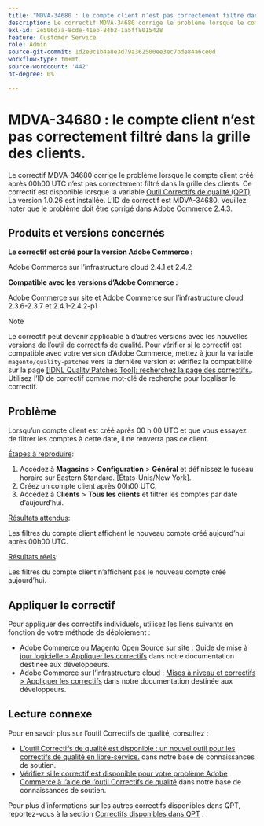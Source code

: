 ```yaml
---
title: "MDVA-34680 : le compte client n’est pas correctement filtré dans la grille des clients"
description: Le correctif MDVA-34680 corrige le problème lorsque le compte client créé après 00h00 UTC n’est pas correctement filtré dans la grille des clients. Ce correctif est disponible lorsque l’[outil de correctifs de qualité (QPT)](/help/announcements/adobe-commerce-announcements/magento-quality-patches-released-new-tool-to-self-serve-quality-patches.md) 1.0.26 est installé. L’ID de correctif est MDVA-34680. Veuillez noter que le problème doit être corrigé dans Adobe Commerce 2.4.3.
exl-id: 2e506d7a-8cde-41eb-84b2-1a5ff8015428
feature: Customer Service
role: Admin
source-git-commit: 1d2e0c1b4a8e3d79a362500ee3ec7bde84a6ce0d
workflow-type: tm+mt
source-wordcount: '442'
ht-degree: 0%

---
```


# MDVA-34680 : le compte client n’est pas correctement filtré dans la grille des clients.

Le correctif MDVA-34680 corrige le problème lorsque le compte client créé après 00h00 UTC n’est pas correctement filtré dans la grille des clients. Ce correctif est disponible lorsque la variable [Outil Correctifs de qualité (QPT)](/help/announcements/adobe-commerce-announcements/magento-quality-patches-released-new-tool-to-self-serve-quality-patches.md) La version 1.0.26 est installée. L’ID de correctif est MDVA-34680. Veuillez noter que le problème doit être corrigé dans Adobe Commerce 2.4.3.

## Produits et versions concernés

**Le correctif est créé pour la version Adobe Commerce :**

Adobe Commerce sur l’infrastructure cloud 2.4.1 et 2.4.2

**Compatible avec les versions d’Adobe Commerce :**

Adobe Commerce sur site et Adobe Commerce sur l’infrastructure cloud 2.3.6-2.3.7 et 2.4.1-2.4.2-p1

>[!NOTE]
>
>Le correctif peut devenir applicable à d’autres versions avec les nouvelles versions de l’outil de correctifs de qualité. Pour vérifier si le correctif est compatible avec votre version d’Adobe Commerce, mettez à jour la variable `magento/quality-patches` vers la dernière version et vérifiez la compatibilité sur la page [[!DNL Quality Patches Tool]: recherchez la page des correctifs.](https://devdocs.magento.com/quality-patches/tool.html#patch-grid). Utilisez l’ID de correctif comme mot-clé de recherche pour localiser le correctif.

## Problème

Lorsqu’un compte client est créé après 00 h 00 UTC et que vous essayez de filtrer les comptes à cette date, il ne renverra pas ce client.

<u>Étapes à reproduire</u>:

1. Accédez à **Magasins** > **Configuration** > **Général** et définissez le fuseau horaire sur Eastern Standard. [États-Unis/New York].
1. Créez un compte client après 00h00 UTC.
1. Accédez à **Clients** > **Tous les clients** et filtrer les comptes par date d’aujourd’hui.

<u>Résultats attendus</u>:

Les filtres du compte client affichent le nouveau compte créé aujourd’hui après 00h00 UTC.

<u>Résultats réels</u>:

Les filtres du compte client n’affichent pas le nouveau compte créé aujourd’hui.

## Appliquer le correctif

Pour appliquer des correctifs individuels, utilisez les liens suivants en fonction de votre méthode de déploiement :

* Adobe Commerce ou Magento Open Source sur site : [Guide de mise à jour logicielle > Appliquer les correctifs](https://devdocs.magento.com/guides/v2.4/comp-mgr/patching/mqp.html) dans notre documentation destinée aux développeurs.
* Adobe Commerce sur l’infrastructure cloud : [Mises à niveau et correctifs > Appliquer les correctifs](https://devdocs.magento.com/cloud/project/project-patch.html) dans notre documentation destinée aux développeurs.

## Lecture connexe

Pour en savoir plus sur l’outil Correctifs de qualité, consultez :

* [L’outil Correctifs de qualité est disponible : un nouvel outil pour les correctifs de qualité en libre-service.](/help/announcements/adobe-commerce-announcements/magento-quality-patches-released-new-tool-to-self-serve-quality-patches.md) dans notre base de connaissances de soutien.
* [Vérifiez si le correctif est disponible pour votre problème Adobe Commerce à l’aide de l’outil Correctifs de qualité](/help/support-tools/patches-available-in-qpt-tool/check-patch-for-magento-issue-with-magento-quality-patches.md) dans notre base de connaissances de soutien.

Pour plus d’informations sur les autres correctifs disponibles dans QPT, reportez-vous à la section [Correctifs disponibles dans QPT](https://support.magento.com/hc/en-us/sections/360010506631-Patches-available-in-MQP-tool-) .
